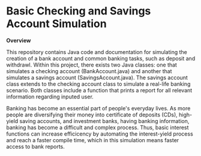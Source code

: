 # Basic Checking and Savings Account Simulation

**Overview**

This repository contains Java code and documentation for simulating the creation of a bank account and common banking tasks, such as deposit and withdrawl. Within this project, there exists two Java classes: one that simulates a checking account (BankAccount.java) and another that simulates a savings account (SavingsAccount.java). The savings account class extends to the checking account class to simulate a real-life banking scenario. Both classes include a function that prints a report for all relevant information regarding inputed user.

Banking has become an essential part of people's everyday lives. As more people are diversifying their money into certificate of deposits (CDs), high-yield saving accounts, and investment banks, having banking information, banking has become a difficult and complex process. Thus, basic interest functions can increase efficicency by automating the interest-yield process and reach a faster compile time, which in this simulation means faster access to bank reports.
